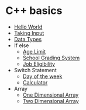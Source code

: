 # C++ basics
- [Hello World](https://github.com/aniketrepo/data-structures-and-algorithms/blob/main/code/HelloWorld.cpp)
- [Taking Input](https://github.com/aniketrepo/data-structures-and-algorithms/blob/main/code/TakingInput.cpp)
- [Data Types](https://github.com/aniketrepo/data-structures-and-algorithms/blob/main/code/DataType.cpp)
- If else
	- [Age Limit](https://github.com/aniketrepo/data-structures-and-algorithms/blob/main/code/IfElse.cpp)
	- [School Grading System](https://github.com/aniketrepo/data-structures-and-algorithms/blob/main/code/SchoolGradingSystem.cpp)
	- [Job Eligibility](https://github.com/aniketrepo/data-structures-and-algorithms/blob/main/code/JobEligiblity.cpp)
- Switch Statement
	- [Day of the week](https://github.com/aniketrepo/data-structures-and-algorithms/blob/main/code/DayOfWeek.cpp)
	- [Calculator](https://github.com/aniketrepo/data-structures-and-algorithms/blob/main/code/Calculator.cpp)
- Array
	- [One Dimensional Array](https://github.com/aniketrepo/data-structures-and-algorithms/blob/main/code/1DArray.cpp)
	- [Two Dimensional Array](https://github.com/aniketrepo/data-structures-and-algorithms/blob/main/code/2DArray.cpp)